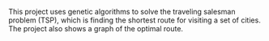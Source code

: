 
This project uses genetic algorithms to solve the traveling salesman problem (TSP), which is finding the shortest route for visiting a set of cities. The project also shows a graph of the optimal route.


